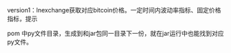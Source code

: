 version1：lnexchange获取对应bitcoin价格。一定时间内波动率指标、固定价格指标，提示

pom 中py文件目录，生成到和jar包同一目录下一份，就在jar运行中也能找到对应py文件。
